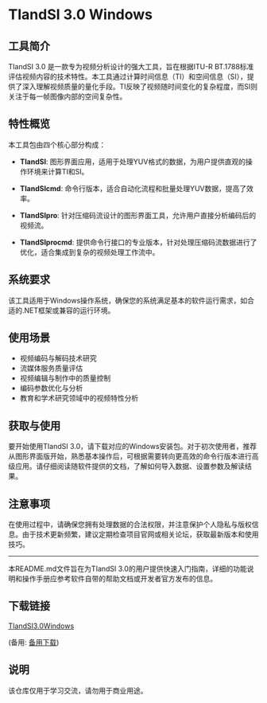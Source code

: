# TIandSI 3.0 Windows

## 工具简介

TIandSI 3.0 是一款专为视频分析设计的强大工具，旨在根据ITU-R BT.1788标准评估视频内容的技术特性。本工具通过计算时间信息（TI）和空间信息（SI），提供了深入理解视频质量的量化手段。TI反映了视频随时间变化的复杂程度，而SI则关注于每一帧图像内部的空间复杂性。

## 特性概览

本工具包由四个核心部分构成：

- **TIandSI**: 图形界面应用，适用于处理YUV格式的数据，为用户提供直观的操作环境来计算TI和SI。
  
- **TIandSIcmd**: 命令行版本，适合自动化流程和批量处理YUV数据，提高了效率。
  
- **TIandSIpro**: 针对压缩码流设计的图形界面工具，允许用户直接分析编码后的视频流。
  
- **TIandSIprocmd**: 提供命令行接口的专业版本，针对处理压缩码流数据进行了优化，适合集成到复杂的视频处理工作流中。

## 系统要求

该工具适用于Windows操作系统，确保您的系统满足基本的软件运行需求，如合适的.NET框架或兼容的运行环境。

## 使用场景

- 视频编码与解码技术研究
- 流媒体服务质量评估
- 视频编辑与制作中的质量控制
- 编码参数优化与分析
- 教育和学术研究领域中的视频特性分析

## 获取与使用

要开始使用TIandSI 3.0，请下载对应的Windows安装包。对于初次使用者，推荐从图形界面版开始，熟悉基本操作后，可根据需要转向更高效的命令行版本进行高级应用。请仔细阅读随软件提供的文档，了解如何导入数据、设置参数及解读结果。

## 注意事项

在使用过程中，请确保您拥有处理数据的合法权限，并注意保护个人隐私与版权信息。由于技术更新频繁，建议定期检查项目官网或相关论坛，获取最新版本和使用技巧。

---

本README.md文件旨在为TIandSI 3.0的用户提供快速入门指南，详细的功能说明和操作手册应参考软件自带的帮助文档或开发者官方发布的信息。

## 下载链接
[TIandSI3.0Windows](https://pan.quark.cn/s/cbef7344c01a) 

(备用: [备用下载](https://pan.baidu.com/s/1ySC6imVZ0fkSe4npdmItfQ?pwd=1234))

## 说明

该仓库仅用于学习交流，请勿用于商业用途。
